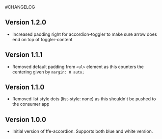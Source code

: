 #CHANGELOG

## Version 1.2.0
* Increased padding right for accordion-toggler to make sure arrow does end on top of toggler-content

## Version 1.1.1
* Removed default padding from `<ul>` element as this counters the centering given by `margin: 0 auto;`

## Version 1.1.0
* Removed list style dots (list-style: none) as this shouldn't be pushed to the consumer app

## Version 1.0.0
* Initial version of ffe-accordion. Supports both blue and white version.
